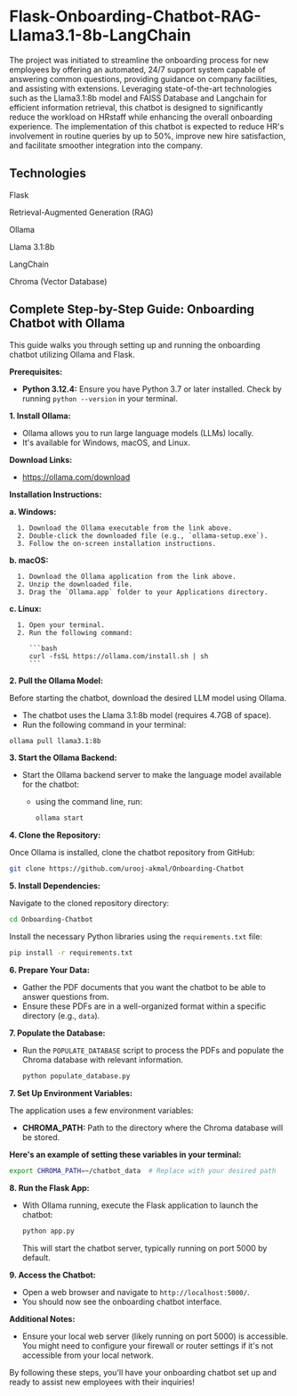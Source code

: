 # Flask-Onboarding-Chatbot-RAG-Llama3.1-8b-LangChain
The project was initiated to streamline the onboarding process for new employees by offering an automated, 24/7 support system capable of answering common questions, providing guidance on company facilities, and assisting with extensions. Leveraging state-of-the-art technologies such as the Llama3.1:8b model and FAISS Database and Langchain for efficient information retrieval, this chatbot is designed to significantly reduce the workload on HRstaff while enhancing the overall onboarding experience. The implementation of this chatbot is expected to reduce HR's involvement in routine queries by up to 50%, improve new hire satisfaction, and facilitate smoother integration into the company.
## Technologies
Flask

Retrieval-Augmented Generation (RAG)

Ollama

Llama 3.1:8b

LangChain

Chroma (Vector Database)

## Complete Step-by-Step Guide: Onboarding Chatbot with Ollama

This guide walks you through setting up and running the onboarding chatbot utilizing Ollama and Flask.

**Prerequisites:**

* **Python 3.12.4:** Ensure you have Python 3.7 or later installed. Check by running `python --version` in your terminal.

**1. Install Ollama:**

- Ollama allows you to run large language models (LLMs) locally.
- It's available for Windows, macOS, and Linux.

**Download Links:**

- https://ollama.com/download

**Installation Instructions:**

   **a. Windows:**

      1. Download the Ollama executable from the link above.
      2. Double-click the downloaded file (e.g., `ollama-setup.exe`).
      3. Follow the on-screen installation instructions.

   **b. macOS:**

      1. Download the Ollama application from the link above.
      2. Unzip the downloaded file.
      3. Drag the `Ollama.app` folder to your Applications directory.

   **c. Linux:**

      1. Open your terminal.
      2. Run the following command:

         ```bash
         curl -fsSL https://ollama.com/install.sh | sh
         ```
**2. Pull the Ollama Model:**

Before starting the chatbot, download the desired LLM model using Ollama. 

- The chatbot uses the Llama 3.1:8b model (requires 4.7GB of space).
- Run the following command in your terminal:

```bash
ollama pull llama3.1:8b
```

**3. Start the Ollama Backend:**

- Start the Ollama backend server to make the language model available for the chatbot:
  - using the command line, run:

      ```bash
      ollama start
      ```

**4. Clone the Repository:**

Once Ollama is installed, clone the chatbot repository from GitHub:

```bash
git clone https://github.com/urooj-akmal/Onboarding-Chatbot
```


**5. Install Dependencies:**

Navigate to the cloned repository directory:

```bash
cd Onboarding-Chatbot
```

Install the necessary Python libraries using the `requirements.txt` file:

```bash
pip install -r requirements.txt
```

**6. Prepare Your Data:**

- Gather the PDF documents that you want the chatbot to be able to answer questions from.
- Ensure these PDFs are in a well-organized format within a specific directory (e.g., `data`).

**7. Populate the Database:**

- Run the `POPULATE_DATABASE` script to process the PDFs and populate the Chroma database with relevant information.
     ```bash
   python populate_database.py
   ```
  
**7. Set Up Environment Variables:**

The application uses a few environment variables:

* **CHROMA_PATH:** Path to the directory where the Chroma database will be stored. 

**Here's an example of setting these variables in your terminal:**

```bash
export CHROMA_PATH=~/chatbot_data  # Replace with your desired path
```

**8.  Run the Flask App:**

- With Ollama running, execute the Flask application to launch the chatbot:

   ```bash
   python app.py
   ```

   This will start the chatbot server, typically running on port 5000 by default.

**9. Access the Chatbot:**

- Open a web browser and navigate to `http://localhost:5000/`.
- You should now see the onboarding chatbot interface.

**Additional Notes:**

* Ensure your local web server (likely running on port 5000) is accessible. You might need to configure your firewall or router settings if it's not accessible from your local network.

By following these steps, you'll have your onboarding chatbot set up and ready to assist new employees with their inquiries!


